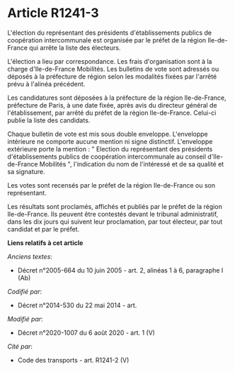 # Article R1241-3

L'élection du représentant des présidents d'établissements publics de coopération intercommunale est organisée par le préfet
de la région Ile-de-France qui arrête la liste des électeurs. 

L'élection a lieu par correspondance. Les frais d'organisation sont à la charge          d'Ile-de-France Mobilités. Les
bulletins de vote sont adressés ou déposés à la préfecture de région selon les modalités fixées par l'arrêté prévu à l'alinéa
précédent. 

Les candidatures sont déposées à la préfecture de la région Ile-de-France, préfecture de Paris, à une date fixée, après avis
du directeur général de l'établissement, par arrêté du préfet de la région Ile-de-France. Celui-ci publie la liste des
candidats. 

Chaque bulletin de vote est mis sous double enveloppe. L'enveloppe intérieure ne comporte aucune mention ni signe distinctif.
L'enveloppe extérieure porte la mention : " Election du représentant des présidents d'établissements publics de coopération
intercommunale au conseil          d'Ile-de-France Mobilités ", l'indication du nom de l'intéressé et de sa qualité et sa
signature. 

Les votes sont recensés par le préfet de la région Ile-de-France ou son représentant. 

Les résultats sont proclamés, affichés et publiés par le préfet de la région Ile-de-France. Ils peuvent être contestés devant
le tribunal administratif, dans les dix jours qui suivent leur proclamation, par tout électeur, par tout candidat et par le
préfet.

**Liens relatifs à cet article**

_Anciens textes_:

  - Décret n°2005-664 du 10 juin 2005 - art. 2, alinéas 1 à 6, paragraphe I (Ab)

_Codifié par_:

  - Décret n°2014-530 du 22 mai 2014 - art.

_Modifié par_:

  - Décret n°2020-1007 du 6 août 2020 - art. 1 (V)

_Cité par_:

  - Code des transports - art. R1241-2 (V)
